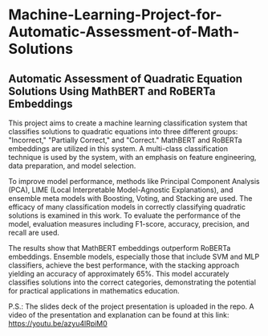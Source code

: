 # Machine-Learning-Project-for-Automatic-Assessment-of-Math-Solutions
## Automatic Assessment of Quadratic Equation Solutions Using MathBERT and RoBERTa Embeddings

This project aims to create a machine learning classification system that classifies solutions to quadratic equations into three different groups: "Incorrect," "Partially Correct," and "Correct." MathBERT and RoBERTa embeddings are utilized in this system. A multi-class classification technique is used by the system, with an emphasis on feature engineering, data preparation, and model selection. 

To improve model performance, methods like Principal Component Analysis (PCA), LIME (Local Interpretable Model-Agnostic Explanations), and ensemble meta models with Boosting, Voting, and Stacking are used. The efficacy of many classification models in correctly classifying quadratic solutions is examined in this work. To evaluate the performance of the model, evaluation measures including F1-score, accuracy, precision, and recall are used. 

The results show that MathBERT embeddings outperform RoBERTa embeddings. Ensemble models, especially those that include SVM and MLP classifiers, achieve the best performance, with the stacking approach yielding an accuracy of approximately 65%. This model accurately classifies solutions into the correct categories, demonstrating the potential for practical applications in mathematics education.

P.S.: The slides deck of the project presentation is uploaded in the repo.
A video of the presentation and explanation can be found at this link: https://youtu.be/azyu4lRpiM0
